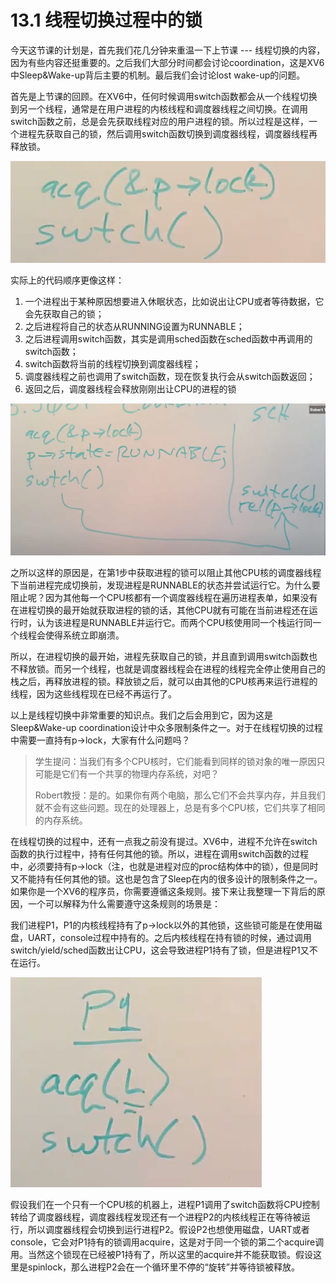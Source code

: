 # 13.1 线程切换过程中的锁

今天这节课的计划是，首先我们花几分钟来重温一下上节课 --- 线程切换的内容，因为有些内容还挺重要的。之后我们大部分时间都会讨论coordination，这是XV6中Sleep&Wake-up背后主要的机制。最后我们会讨论lost wake-up的问题。

首先是上节课的回顾。在XV6中，任何时候调用switch函数都会从一个线程切换到另一个线程，通常是在用户进程的内核线程和调度器线程之间切换。在调用switch函数之前，总是会先获取线程对应的用户进程的锁。所以过程是这样，一个进程先获取自己的锁，然后调用switch函数切换到调度器线程，调度器线程再释放锁。

![](../.gitbook/assets/image%20%28538%29.png)

实际上的代码顺序更像这样：

1. 一个进程出于某种原因想要进入休眠状态，比如说出让CPU或者等待数据，它会先获取自己的锁；
2. 之后进程将自己的状态从RUNNING设置为RUNNABLE；
3. 之后进程调用switch函数，其实是调用sched函数在sched函数中再调用的switch函数；
4. switch函数将当前的线程切换到调度器线程；
5. 调度器线程之前也调用了switch函数，现在恢复执行会从switch函数返回；
6. 返回之后，调度器线程会释放刚刚出让CPU的进程的锁

![](../.gitbook/assets/image%20%28502%29.png)

之所以这样的原因是，在第1步中获取进程的锁可以阻止其他CPU核的调度器线程下当前进程完成切换前，发现进程是RUNNABLE的状态并尝试运行它。为什么要阻止呢？因为其他每一个CPU核都有一个调度器线程在遍历进程表单，如果没有在进程切换的最开始就获取进程的锁的话，其他CPU就有可能在当前进程还在运行时，认为该进程是RUNNABLE并运行它。而两个CPU核使用同一个栈运行同一个线程会使得系统立即崩溃。

所以，在进程切换的最开始，进程先获取自己的锁，并且直到调用switch函数也不释放锁。而另一个线程，也就是调度器线程会在进程的线程完全停止使用自己的栈之后，再释放进程的锁。释放锁之后，就可以由其他的CPU核再来运行进程的线程，因为这些线程现在已经不再运行了。

以上是线程切换中非常重要的知识点。我们之后会用到它，因为这是Sleep&Wake-up coordination设计中众多限制条件之一。对于在线程切换的过程中需要一直持有p-&gt;lock，大家有什么问题吗？

> 学生提问：当我们有多个CPU核时，它们能看到同样的锁对象的唯一原因只可能是它们有一个共享的物理内存系统，对吧？
>
> Robert教授：是的。如果你有两个电脑，那么它们不会共享内存，并且我们就不会有这些问题。现在的处理器上，总是有多个CPU核，它们共享了相同的内存系统。

在线程切换的过程中，还有一点我之前没有提过。XV6中，进程不允许在switch函数的执行过程中，持有任何其他的锁。所以，进程在调用switch函数的过程中，必须要持有p-&gt;lock（注，也就是进程对应的proc结构体中的锁），但是同时又不能持有任何其他的锁。这也是包含了Sleep在内的很多设计的限制条件之一。如果你是一个XV6的程序员，你需要遵循这条规则。接下来让我整理一下背后的原因，一个可以解释为什么需要遵守这条规则的场景是：

我们进程P1，P1的内核线程持有了p-&gt;lock以外的其他锁，这些锁可能是在使用磁盘，UART，console过程中持有的。之后内核线程在持有锁的时候，通过调用switch/yield/sched函数出让CPU，这会导致进程P1持有了锁，但是进程P1又不在运行。

![](../.gitbook/assets/image%20%28451%29.png)

假设我们在一个只有一个CPU核的机器上，进程P1调用了switch函数将CPU控制转给了调度器线程，调度器线程发现还有一个进程P2的内核线程正在等待被运行，所以调度器线程会切换到运行进程P2。假设P2也想使用磁盘，UART或者console，它会对P1持有的锁调用acquire，这是对于同一个锁的第二个acquire调用。当然这个锁现在已经被P1持有了，所以这里的acquire并不能获取锁。假设这里是spinlock，那么进程P2会在一个循环里不停的“旋转”并等待锁被释放。

